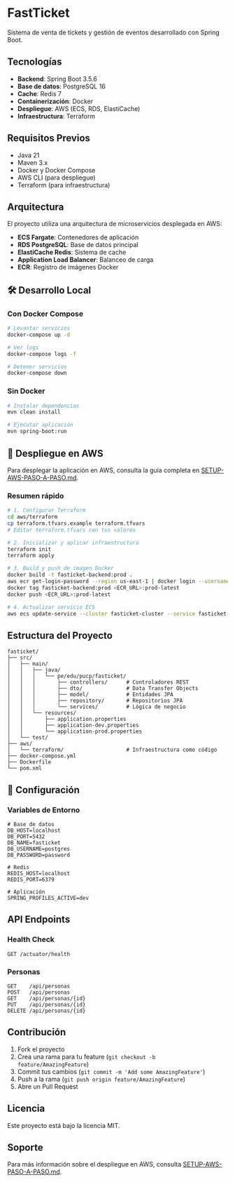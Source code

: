 # FastTicket

Sistema de venta de tickets y gestión de eventos desarrollado con Spring Boot.

## Tecnologías

- **Backend**: Spring Boot 3.5.6
- **Base de datos**: PostgreSQL 16
- **Cache**: Redis 7
- **Containerización**: Docker
- **Despliegue**: AWS (ECS, RDS, ElastiCache)
- **Infraestructura**: Terraform

## Requisitos Previos

- Java 21
- Maven 3.x
- Docker y Docker Compose
- AWS CLI (para despliegue)
- Terraform (para infraestructura)

## Arquitectura

El proyecto utiliza una arquitectura de microservicios desplegada en AWS:

- **ECS Fargate**: Contenedores de aplicación
- **RDS PostgreSQL**: Base de datos principal
- **ElastiCache Redis**: Sistema de cache
- **Application Load Balancer**: Balanceo de carga
- **ECR**: Registro de imágenes Docker

## 🛠️ Desarrollo Local

### Con Docker Compose

```bash
# Levantar servicios
docker-compose up -d

# Ver logs
docker-compose logs -f

# Detener servicios
docker-compose down
```

### Sin Docker

```bash
# Instalar dependencias
mvn clean install

# Ejecutar aplicación
mvn spring-boot:run
```

## 🚀 Despliegue en AWS

Para desplegar la aplicación en AWS, consulta la guía completa en [SETUP-AWS-PASO-A-PASO.md](./SETUP-AWS-PASO-A-PASO.md).

### Resumen rápido

```bash
# 1. Configurar Terraform
cd aws/terraform
cp terraform.tfvars.example terraform.tfvars
# Editar terraform.tfvars con tus valores

# 2. Inicializar y aplicar infraestructura
terraform init
terraform apply

# 3. Build y push de imagen Docker
docker build -t fasticket-backend:prod .
aws ecr get-login-password --region us-east-1 | docker login --username AWS --password-stdin <ECR_URL>
docker tag fasticket-backend:prod <ECR_URL>:prod-latest
docker push <ECR_URL>:prod-latest

# 4. Actualizar servicio ECS
aws ecs update-service --cluster fasticket-cluster --service fasticket-service-prod --force-new-deployment
```

## Estructura del Proyecto

```
fasticket/
├── src/
│   ├── main/
│   │   ├── java/
│   │   │   └── pe/edu/pucp/fasticket/
│   │   │       ├── controllers/      # Controladores REST
│   │   │       ├── dto/              # Data Transfer Objects
│   │   │       ├── model/            # Entidades JPA
│   │   │       ├── repository/       # Repositorios JPA
│   │   │       └── services/         # Lógica de negocio
│   │   └── resources/
│   │       ├── application.properties
│   │       ├── application-dev.properties
│   │       └── application-prod.properties
│   └── test/
├── aws/
│   └── terraform/                    # Infraestructura como código
├── docker-compose.yml
├── Dockerfile
└── pom.xml
```

## 🔧 Configuración

### Variables de Entorno

```env
# Base de datos
DB_HOST=localhost
DB_PORT=5432
DB_NAME=fasticket
DB_USERNAME=postgres
DB_PASSWORD=password

# Redis
REDIS_HOST=localhost
REDIS_PORT=6379

# Aplicación
SPRING_PROFILES_ACTIVE=dev
```

## API Endpoints

### Health Check
```
GET /actuator/health
```

### Personas
```
GET    /api/personas
POST   /api/personas
GET    /api/personas/{id}
PUT    /api/personas/{id}
DELETE /api/personas/{id}
```

## Contribución

1. Fork el proyecto
2. Crea una rama para tu feature (`git checkout -b feature/AmazingFeature`)
3. Commit tus cambios (`git commit -m 'Add some AmazingFeature'`)
4. Push a la rama (`git push origin feature/AmazingFeature`)
5. Abre un Pull Request

## Licencia

Este proyecto está bajo la licencia MIT.

## Soporte

Para más información sobre el despliegue en AWS, consulta [SETUP-AWS-PASO-A-PASO.md](./SETUP-AWS-PASO-A-PASO.md).

